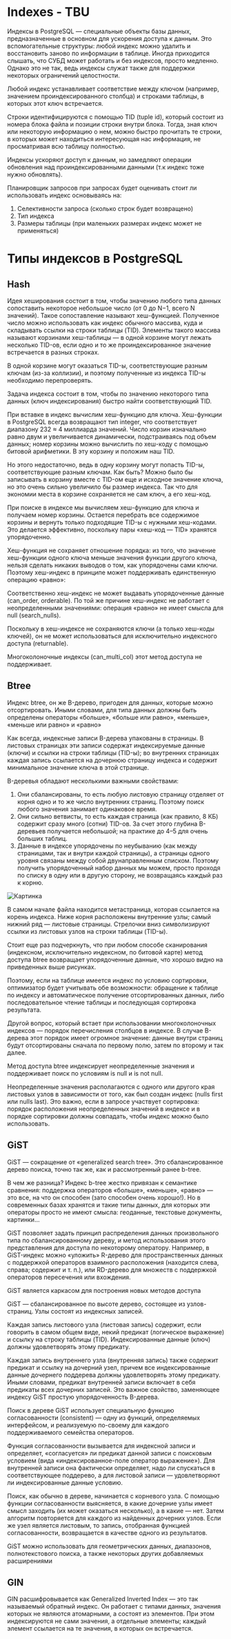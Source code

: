 # Indexes - TBU

Индексы в PostgreSQL — специальные объекты базы данных, предназначенные в основном для ускорения доступа к данным. Это вспомогательные структуры: любой индекс можно удалить и восстановить заново по информации в таблице. Иногда приходится слышать, что СУБД может работать и без индексов, просто медленно. Однако это не так, ведь индексы служат также для поддержки некоторых ограничений целостности.

Любой индекс устанавливает соответствие между ключом (например, значением проиндексированного столбца) и строками таблицы, в которых этот ключ встречается.

Строки идентифицируются с помощью TID (tuple id), который состоит из номера блока файла и позиции строки внутри блока. Тогда, зная ключ или некоторую информацию о нем, можно быстро прочитать те строки, в которых может находиться интересующая нас информация, не просматривая всю таблицу полностью.

Индексы ускоряют доступ к данным, но замедляют операции обновления над проиндексированными данными (т.к индекс тоже нужно обновлять).

Планировщик запросов при запросах будет оценивать стоит ли использовать индекс основываясь на:
1. Селективности запроса (сколько строк будет возвращено)
2. Тип индекса
3. Размеры таблицы (при маленьких размерах индекс может не применяться)

# Типы индексов в PostgreSQL

## Hash

Идея хеширования состоит в том, чтобы значению любого типа данных сопоставить некоторое небольшое число (от 0 до N−1, всего N значений). Такое сопоставление называют хеш-функцией. Полученное число можно использовать как индекс обычного массива, куда и складывать ссылки на строки таблицы (TID). Элементы такого массива называют корзинами хеш-таблицы — в одной корзине могут лежать несколько TID-ов, если одно и то же проиндексированное значение встречается в разных строках. 

В одной корзине могут оказаться TID-ы, соответствующие разным ключам (из-за коллизии), и поэтому полученные из индекса TID-ы необходимо перепроверять.

Задача индекса состоит в том, чтобы по значению некоторого типа данных (ключ индексирования) быстро найти соответствующий TID.


При вставке в индекс вычислим хеш-функцию для ключа. Хеш-функции в PostgreSQL всегда возвращают тип integer, что соответствует диапазону 232 ≈ 4 миллиарда значений. Число корзин изначально равно двум и увеличивается динамически, подстраиваясь под объем данных; номер корзины можно вычислить по хеш-коду с помощью битовой арифметики. В эту корзину и положим наш TID.

Но этого недостаточно, ведь в одну корзину могут попасть TID-ы, соответствующие разным ключам. Как быть? Можно было бы записывать в корзину вместе с TID-ом еще и исходное значение ключа, но это очень сильно увеличило бы размер индекса. Так что для экономии места в корзине сохраняется не сам ключ, а его хеш-код.

При поиске в индексе мы вычисляем хеш-функцию для ключа и получаем номер корзины. Остается перебрать все содержимое корзины и вернуть только подходящие TID-ы с нужными хеш-кодами. Это делается эффективно, поскольку пары «хеш-код — TID» хранятся упорядоченно.

Хеш-функция не сохраняет отношение порядка: из того, что значение хеш-функции одного ключа меньше значения функции другого ключа, нельзя сделать никаких выводов о том, как упорядочены сами ключи. Поэтому хеш-индекс в принципе может поддерживать единственную операцию «равно»:

Соответственно хеш-индекс не может выдавать упорядоченные данные (can_order, orderable). По той же причине хеш-индекс не работает с неопределенными значениями: операция «равно» не имеет смысла для null (search_nulls).

Поскольку в хеш-индексе не сохраняются ключи (а только хеш-коды ключей), он не может использоваться для исключительно индексного доступа (returnable).

Многоколоночные индексы (can_multi_col) этот метод доступа не поддерживает.

## Btree

Индекс btree, он же B-дерево, пригоден для данных, которые можно отсортировать. Иными словами, для типа данных должны быть определены операторы «больше», «больше или равно», «меньше», «меньше или равно» и «равно»

Как всегда, индексные записи B-дерева упакованы в страницы. В листовых страницах эти записи содержат индексируемые данные (ключи) и ссылки на строки таблицы (TID-ы); во внутренних страницах каждая запись ссылается на дочернюю страницу индекса и содержит минимальное значение ключа в этой странице.

B-деревья обладают несколькими важными свойствами:

1. Они сбалансированы, то есть любую листовую страницу отделяет от корня одно и то же число внутренних страниц. Поэтому поиск любого значения занимает одинаковое время.
2. Они сильно ветвисты, то есть каждая страница (как правило, 8 КБ) содержит сразу много (сотни) TID-ов. За счет этого глубина B-деревьев получается небольшой; на практике до 4–5 для очень больших таблиц.
3. Данные в индексе упорядочены по неубыванию (как между страницами, так и внутри каждой страницы), а страницы одного уровня связаны между собой двунаправленным списком. Поэтому получить упорядоченный набор данных мы можем, просто проходя по списку в одну или в другую сторону, не возвращаясь каждый раз к корню.

![Картинка](/databases/images/btree.png)

В самом начале файла находится метастраница, которая ссылается на корень индекса. Ниже корня расположены внутренние узлы; самый нижний ряд — листовые страницы. Стрелочки вниз символизируют ссылки из листовых узлов на строки таблицы (TID-ы).

Стоит еще раз подчеркнуть, что при любом способе сканирования (индексном, исключительно индексном, по битовой карте) метод доступа btree возвращает упорядоченные данные, что хорошо видно на приведенных выше рисунках.

Поэтому, если на таблице имеется индекс по условию сортировки, оптимизатор будет учитывать обе возможности: обращение к таблице по индексу и автоматическое получение отсортированных данных, либо последовательное чтение таблицы и последующая сортировка результата.

Другой вопрос, который встает при использовании многоколоночных индексов — порядок перечисления столбцов в индексе. В случае B-дерева этот порядок имеет огромное значение: данные внутри страниц будут отсортированы сначала по первому полю, затем по второму и так далее.

Метод доступа btree индексирует неопределенные значения и поддерживает поиск по условиям is null и is not null.

Неопределенные значения располагаются с одного или другого края листовых узлов в зависимости от того, как был создан индекс (nulls first или nulls last). Это важно, если в запросе участвует сортировка: порядок расположения неопределенных значений в индексе и в порядке сортировки должны совпадать, чтобы индекс можно было использовать.

## GiST

GiST — сокращение от «generalized search tree». Это сбалансированное дерево поиска, точно так же, как и рассмотренный ранее b-tree.

В чем же разница? Индекс b-tree жестко привязан к семантике сравнения: поддержка операторов «больше», «меньше», «равно» — это все, на что он способен (зато способен очень хорошо!). Но в современных базах хранятся и такие типы данных, для которых эти операторы просто не имеют смысла: геоданные, текстовые документы, картинки…

GiST позволяет задать принцип распределения данных произвольного типа по сбалансированному дереву, и метод использования этого представления для доступа по некоторому оператору. Например, в GiST-индекс можно «уложить» R-дерево для пространственных данных с поддержкой операторов взаимного расположения (находится слева, справа; содержит и т. п.), или RD-дерево для множеств с поддержкой операторов пересечения или вхождения.

GiST является каркасом для построения новых методов доступа

GiST — сбалансированное по высоте дерево, состоящее из узлов-страниц. Узлы состоят из индексных записей.

Каждая запись листового узла (листовая запись) содержит, если говорить в самом общем виде, некий предикат (логическое выражение) и ссылку на строку таблицы (TID). Индексированные данные (ключ) должны удовлетворять этому предикату.

Каждая запись внутреннего узла (внутренняя запись) также содержит предикат и ссылку на дочерний узел, причем все индексированные данные дочернего поддерева должны удовлетворять этому предикату. Иными словами, предикат внутренней записи включает в себя предикаты всех дочерних записей. Это важное свойство, заменяющее индексу GiST простую упорядоченность B-дерева.

Поиск в дереве GiST использует специальную функцию согласованности (consistent) — одну из функций, определяемых интерфейсом, и реализуемую по-своему для каждого поддерживаемого семейства операторов.

Функция согласованности вызывается для индексной записи и определяет, «согласуется» ли предикат данной записи с поисковым условием (вида «индексированное-поле оператор выражение»). Для внутренней записи она фактически определяет, надо ли спускаться в соответствующее поддерево, а для листовой записи — удовлетворяют ли индексированные данные условию.

Поиск, как обычно в дереве, начинается с корневого узла. С помощью функции согласованности выясняется, в какие дочерние узлы имеет смысл заходить (их может оказаться несколько), а в какие — нет. Затем алгоритм повторяется для каждого из найденных дочерних узлов. Если же узел является листовым, то запись, отобранная функцией согласованности, возвращается в качестве одного из результатов.

GiST можно использовать для геометрических данных, диапазонов, полнотекстового поиска, а также некоторых других добавляемых расширениями

## GIN

GIN расшифровывается как Generalized Inverted Index — это так называемый обратный индекс. Он работает с типами данных, значения которых не являются атомарными, а состоят из элементов. При этом индексируются не сами значения, а отдельные элементы; каждый элемент ссылается на те значения, в которых он встречается.
